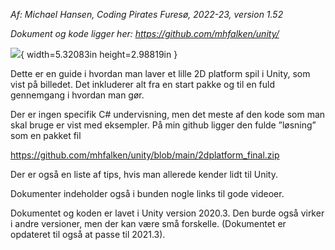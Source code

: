 *Af: Michael Hansen, Coding Pirates Furesø, 2022-23, version 1.52*

*Dokument og kode ligger her: <https://github.com/mhfalken/unity/>*

![](media/image1.png){ width=5.32083in height=2.98819in }

Dette er en guide i hvordan man laver et lille 2D platform spil i Unity,
som vist på billedet. Det inkluderer alt fra en start pakke og til en
fuld gennemgang i hvordan man gør.

Der er ingen specifik C# undervisning, men det meste af den kode som man
skal bruge er vist med eksempler. På min github ligger den fulde
”løsning” som en pakket fil

<https://github.com/mhfalken/unity/blob/main/2dplatform_final.zip>

Der er også en liste af tips, hvis man allerede kender lidt til Unity.

Dokumenter indeholder også i bunden nogle links til gode videoer.

Dokumentet og koden er lavet i Unity version 2020.3. Den burde også
virker i andre versioner, men der kan være små forskelle. (Dokumentet er
opdateret til også at passe til 2021.3).
